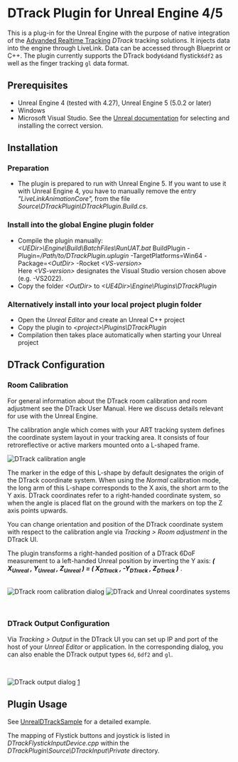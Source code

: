 # DTrack Plugin for Unreal Engine 4/5

This is a plug-in for the Unreal Engine with the purpose of native integration of the [Advanded Realtime Tracking][1] _DTrack_ tracking solutions. It injects data into the engine through LiveLink. Data can be accessed through Blueprint or C++. The plugin currently supports the DTrack body`6d`and flystick`6df2` as well as the finger tracking `gl` data format.


## Prerequisites

- Unreal Engine 4 (tested with 4.27), Unreal Engine 5 (5.0.2 or later)
- Windows
- Microsoft Visual Studio. See the [Unreal documentation][2] for selecting and installing the correct version.


## Installation

### Preparation

- The plugin is prepared to run with Unreal Engine 5. If you want to use it with Unreal Engine 4, you have to manually remove the entry _"LiveLinkAnimationCore",_ from the file _Source\DTrackPlugin\DTrackPlugin.Build.cs_.


### Install into the global Engine plugin folder
- Compile the plugin manually:
  <br> *&lt;UEDir&gt;\Engine\Build\BatchFiles\RunUAT.bat* BuildPlugin -Plugin=*/Path/to/DTrackPlugin.uplugin* -TargetPlatforms=Win64 -Package=*&lt;OutDir&gt;* -Rocket *&lt;VS-version&gt;*
  <br> Here *&lt;VS-version&gt;* designates the Visual Studio version chosen above (e.g. -VS2022).
- Copy the folder *&lt;OutDir&gt;* to *&lt;UE4Dir&gt;\Engine\Plugins\DTrackPlugin*



### Alternatively install into your local project plugin folder
- Open the _Unreal Editor_ and create an Unreal C++ project
- Copy the plugin to *&lt;project&gt;\Plugins\DTrackPlugin*
- Compilation then takes place automatically when starting your Unreal project



## DTrack Configuration

### Room Calibration

For general information about the DTrack room calibration and room adjustment see the DTrack User Manual.
Here we discuss details relevant for use with the Unreal Engine.

The calibration angle which comes with your ART tracking system defines the coordinate system layout in your tracking area.
It consists of four retroreflective or active markers mounted onto a L-shaped frame.

![DTrack calibration angle](Doc/images/calibration-angle.PNG)

The marker in the edge of this L-shape by default designates the origin of the DTrack coordinate system.
When using the _Normal_ calibration mode, the long arm of this L-shape corresponds to the X axis, the short arm to the Y axis.
DTrack coordinates refer to a right-handed coordinate system, so when the angle is placed flat on the ground with the markers on top the Z axis points upwards.

You can change orientation and position of the DTrack coordinate system with respect to the calibration angle via _Tracking > Room adjustment_ in the DTrack UI.


The plugin transforms a right-handed position of a DTrack 6DoF measurement to a left-handed Unreal position  by inverting the Y axis:
***( X<sub>Unreal</sub> , Y<sub>Unreal</sub> , Z<sub>Unreal</sub> ) = ( X<sub>DTrack</sub> , -Y<sub>DTrack</sub> , Z<sub>DTrack</sub> )*** .
<br><br>

![DTrack room calibration dialog](Doc/images/dtrack-roomcal.PNG)
![DTrack and Unreal coordinates systems](Doc/images/coords-dtrack+unreal.png)



<br>


### DTrack Output Configuration

Via _Tracking > Output_ in the DTrack UI you can set up IP and port of the host of your _Unreal Editor_ or application.
In the corresponding dialog, you can also enable the DTrack output types `6d`, `6df2` and `gl`.

<br>

![DTrack output dialog](Doc/images/dtrack-output.PNG)
[1]
<br>


## Plugin Usage

See [UnrealDTrackSample][3] for a detailed example.

The mapping of Flystick buttons and joystick is listed in *DTrackFlystickInputDevice.cpp* within the *DTrackPlugin\Source\DTrackInput\Private* directory.



[1]: https://ar-tracking.com/
[2]: https://docs.unrealengine.com/5.0/en-US/setting-up-visual-studio-development-environment-for-cplusplus-projects-in-unreal-engine
[3]: https://www.github.com/ar-tracking/UnrealDTrackSample
